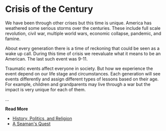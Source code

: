 # Crisis of the Century

We have been through other crises but this time is unique. America has weathered some serious storms over the centuries. These include full scale revolution, civil war, multiple world wars, economic collapse, pandemic, and famine.

About every generation there is a time of reckoning that could be seen as a wake up call. During this time of crisis we reevaluate what it means to be an American. The last such event was 9-11.

Traumatic events affect everyone in society. But how we experience the event depend on our life stage and circumstances. Each generation will see events differently and assign different types of lessons based on their age. For example, children and grandparents may live through a war but the impact is very unique for each of them.

...


**Read More**

* [History, Politics, and Religion](https://seamansguide.com/book/quest/Politics.md)
* [A Seaman's Quest](https://seamansguide.com/book/quest)

